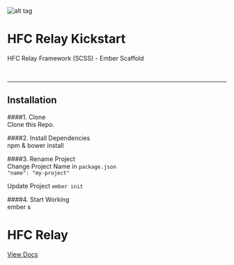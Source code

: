![alt tag](https://dl.dropboxusercontent.com/u/7534528/HFC/Relay/relay_logo.jpg)

# HFC Relay Kickstart
HFC Relay Framework (SCSS) - Ember Scaffold

<br><hr>
## Installation

####1. Clone<br>
Clone this Repo.


####2. Install Dependencies<br> 
npm & bower install

####3. Rename Project<br> 
Change Project Name in `package.json`<br> 
`"name": "my-project"`

Update Project
`ember init`



####4. Start Working<br> 
ember s

# HFC Relay
[View Docs](https://github.com/NilsDannemann/hfc_relay_npm/)
